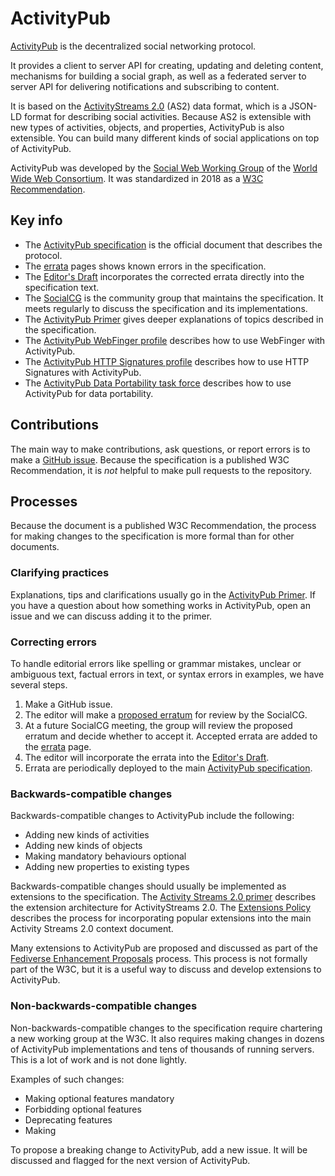 # ActivityPub

[ActivityPub](https://www.w3.org/TR/activitypub/) is the decentralized social networking protocol.

It provides a client to server API for creating, updating and deleting content, mechanisms for building a social graph, as well as a federated server to server API for delivering notifications and subscribing to content.

It is based on the [ActivityStreams 2.0](https://www.w3.org/TR/activitystreams-core/) (AS2) data format, which is a JSON-LD format for describing social activities. Because AS2 is extensible with new types of activities, objects, and properties, ActivityPub is also extensible. You can build many different kinds of social applications on top of ActivityPub.

ActivityPub was developed by the [Social Web Working Group](https://www.w3.org/Social/WG) of the [World Wide Web Consortium](https://www.w3.org/). It was standardized in 2018 as a [W3C Recommendation](https://www.w3.org/TR/activitypub/).

## Key info

- The [ActivityPub specification](https://www.w3.org/TR/activitypub/) is the official document that describes the protocol.
- The [errata](https://www.w3.org/wiki/ActivityPub_errata) pages shows known errors in the specification.
- The [Editor's Draft](https://w3.github.io/activitypub/) incorporates the corrected errata directly into the specification text.
- The [SocialCG](https://www.w3.org/community/socialcg/) is the community group that maintains the specification. It meets regularly to discuss the specification and its implementations.
- The [ActivityPub Primer](https://www.w3.org/wiki/ActivityPub/Primer) gives deeper explanations of topics described in the specification.
- The [ActivityPub WebFinger profile](https://swicg.github.io/activitypub-webfinger/) describes how to use WebFinger with ActivityPub.
- The [ActivityPub HTTP Signatures profile](https://swicg.github.io/activitypub-http-signatures/) describes how to use HTTP Signatures with ActivityPub.
- The [ActivityPub Data Portability task force](https://swicg.github.io/activitypub-data-portability/) describes how to use ActivityPub for data portability.

## Contributions

The main way to make contributions, ask questions, or report errors is to make a [GitHub issue](https://github.com/w3c/activitypub/issues). Because the specification is a published W3C Recommendation, it is *not* helpful to make pull requests to the repository.

## Processes

Because the document is a published W3C Recommendation, the process for making changes to the specification is more formal than for other documents.

### Clarifying practices

Explanations, tips and clarifications usually go in the [ActivityPub Primer](https://www.w3.org/wiki/ActivityPub/Primer). If you have a question about how something works in ActivityPub, open an issue and we can discuss adding it to the primer.

### Correcting errors

To handle editorial errors like spelling or grammar mistakes, unclear or ambiguous text, factual errors in text, or syntax errors in examples, we have several steps.

1. Make a GitHub issue.
2. The editor will make a [proposed erratum](https://www.w3.org/wiki/ActivityPub_errata/Proposed) for review by the SocialCG.
3. At a future SocialCG meeting, the group will review the proposed erratum and decide whether to accept it. Accepted errata are added to the [errata](https://www.w3.org/wiki/ActivityPub_errata) page.
4. The editor will incorporate the errata into the [Editor's Draft](https://w3.github.io/activitypub/).
5. Errata are periodically deployed to the main [ActivityPub specification](https://www.w3.org/TR/activitypub/).

### Backwards-compatible changes

Backwards-compatible changes to ActivityPub include the following:

- Adding new kinds of activities
- Adding new kinds of objects
- Making mandatory behaviours optional
- Adding new properties to existing types

Backwards-compatible changes should usually be implemented as extensions to the specification. The [Activity Streams 2.0 primer](https://www.w3.org/wiki/Activity_Streams/Primer/Extensions) describes the extension architecture for ActivityStreams 2.0. The [Extensions Policy](https://swicg.github.io/extensions-policy/) describes the process for incorporating popular extensions into the main Activity Streams 2.0 context document.

Many extensions to ActivityPub are proposed and discussed as part of the [Fediverse Enhancement Proposals](https://codeberg.org/fediverse/fep) process. This process is not formally part of the W3C, but it is a useful way to discuss and develop extensions to ActivityPub.

### Non-backwards-compatible changes

Non-backwards-compatible changes to the specification require chartering a new working group at the W3C. It also requires making changes in dozens of ActivityPub implementations and tens of thousands of running servers. This is a lot of work and is not done lightly.

Examples of such changes:

- Making optional features mandatory
- Forbidding optional features
- Deprecating features
- Making

To propose a breaking change to ActivityPub, add a new issue. It will be discussed and flagged for the next version of ActivityPub.